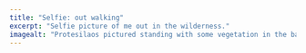 ```yaml
---
title: "Selfie: out walking"
excerpt: "Selfie picture of me out in the wilderness."
imagealt: "Protesilaos pictured standing with some vegetation in the background."
---
```

